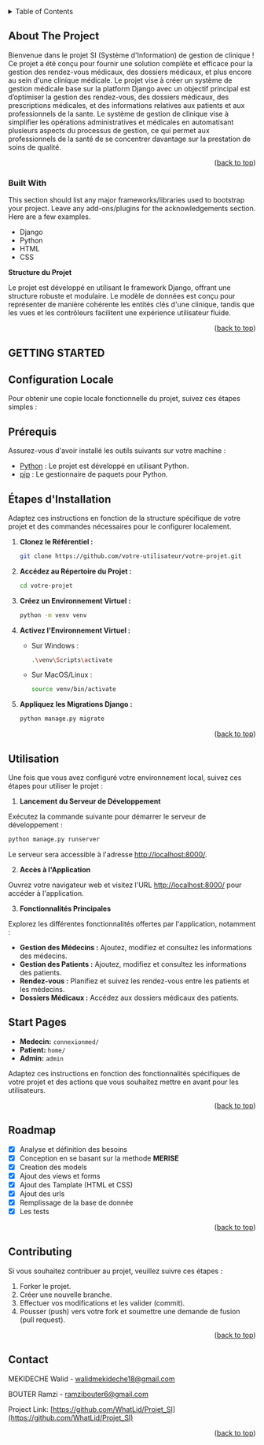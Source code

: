 <a name="readme-top"></a>

<!-- TABLE OF CONTENTS -->
<details>
  <summary>Table of Contents</summary>
  <ol>
    <li>
      <a href="#about-the-project">About The Project</a>
      <ul>
        <li><a href="#built-with">Built With</a></li>
      </ul>
    </li>
    <li>
      <a href="#getting-started">Getting Started</a>
      <ul>
        <li><a href="#prerequisites">Prerequisites</a></li>
        <li><a href="#installation">Installation</a></li>
      </ul>
    </li>
    <li><a href="#usage">Utilisation</a></li>
    <li><a href="#roadmap">Roadmap</a></li>
    <li><a href="#contributing">Contribution</a></li>
    <li><a href="#contact">Contact</a></li>
  </ol>
</details>



<!-- ABOUT THE PROJECT -->
## About The Project

Bienvenue dans le projet SI (Système d'Information) de gestion de clinique ! Ce projet a été conçu pour fournir une solution complète et efficace pour la gestion des rendez-vous médicaux, des dossiers médicaux, et plus encore au sein d'une clinique médicale.
Le projet vise à créer un système de gestion médicale base sur la platform Django avec un objectif principal est d’optimiser la gestion des rendez-vous, des dossiers médicaux, des prescriptions médicales, et des informations relatives aux patients et aux professionnels de la sante.
Le système de gestion de clinique vise à simplifier les opérations administratives et médicales en automatisant plusieurs aspects du processus de gestion, ce qui permet aux professionnels de la santé de se concentrer davantage sur la prestation de soins de qualité.

<p align="right">(<a href="#readme-top">back to top</a>)</p>



### Built With

This section should list any major frameworks/libraries used to bootstrap your project. Leave any add-ons/plugins for the acknowledgements section. Here are a few examples.

* Django
* Python
* HTML
* CSS

**Structure du Projet**

Le projet est développé en utilisant le framework Django, offrant une structure robuste et modulaire. Le modèle de données est conçu pour représenter de manière cohérente les entités clés d'une clinique, tandis que les vues et les contrôleurs facilitent une expérience utilisateur fluide.

<p align="right">(<a href="#readme-top">back to top</a>)</p>



<!-- GETTING STARTED -->
## GETTING STARTED

## Configuration Locale

Pour obtenir une copie locale fonctionnelle du projet, suivez ces étapes simples :

## Prérequis

Assurez-vous d'avoir installé les outils suivants sur votre machine :

- [Python](https://www.python.org/) : Le projet est développé en utilisant Python.
- [pip](https://pip.pypa.io/en/stable/installation/) : Le gestionnaire de paquets pour Python.

## Étapes d'Installation

Adaptez ces instructions en fonction de la structure spécifique de votre projet et des commandes nécessaires pour le configurer localement.

1. **Clonez le Référentiel :**
    ```bash
    git clone https://github.com/votre-utilisateur/votre-projet.git
    ```

2. **Accédez au Répertoire du Projet :**
    ```bash
    cd votre-projet
    ```

3. **Créez un Environnement Virtuel :**
    ```bash
    python -m venv venv
    ```

4. **Activez l'Environnement Virtuel :**

    - Sur Windows :
        ```bash
        .\venv\Scripts\activate
        ```

    - Sur MacOS/Linux :
        ```bash
        source venv/bin/activate
        ```

5. **Appliquez les Migrations Django :**
    ```bash
    python manage.py migrate
    ```

<p align="right">(<a href="#readme-top">back to top</a>)</p>



<!-- USAGE EXAMPLES -->
## Utilisation

Une fois que vous avez configuré votre environnement local, suivez ces étapes pour utiliser le projet :

1. **Lancement du Serveur de Développement**

Exécutez la commande suivante pour démarrer le serveur de développement :
```bash
python manage.py runserver
```

Le serveur sera accessible à l'adresse [http://localhost:8000/](http://localhost:8000/).

2. **Accès à l'Application**

Ouvrez votre navigateur web et visitez l'URL [http://localhost:8000/](http://localhost:8000/) pour accéder à l'application.

3. **Fonctionnalités Principales**

Explorez les différentes fonctionnalités offertes par l'application, notamment :

- **Gestion des Médecins :** Ajoutez, modifiez et consultez les informations des médecins.
- **Gestion des Patients :** Ajoutez, modifiez et consultez les informations des patients.
- **Rendez-vous :** Planifiez et suivez les rendez-vous entre les patients et les médecins.
- **Dossiers Médicaux :** Accédez aux dossiers médicaux des patients.

## Start Pages
- **Medecin:**
        `connexionmed/`
- **Patient:**
        `home/`
- **Admin:**
        `admin`

Adaptez ces instructions en fonction des fonctionnalités spécifiques de votre projet et des actions que vous souhaitez mettre en avant pour les utilisateurs.

<p align="right">(<a href="#readme-top">back to top</a>)</p>



<!-- ROADMAP -->
## Roadmap

- [x] Analyse et définition des besoins
- [x] Conception en se basant sur la methode **MERISE**
- [x] Creation des models
- [x] Ajout des views et forms
- [x] Ajout des Tamplate (HTML et CSS)
- [x] Ajout des urls
- [x] Remplissage de la base de donnée
- [x] Les tests

<p align="right">(<a href="#readme-top">back to top</a>)</p>



<!-- CONTRIBUTING -->
## Contributing

Si vous souhaitez contribuer au projet, veuillez suivre ces étapes :

1. Forker le projet.
2. Créer une nouvelle branche.
3. Effectuer vos modifications et les valider (commit).
4. Pousser (push) vers votre fork et soumettre une demande de fusion (pull request).

<p align="right">(<a href="#readme-top">back to top</a>)</p>

<!-- CONTACT -->
## Contact

MEKIDECHE Walid - walidmekideche18@gmail.com

BOUTER Ramzi - ramzibouter6@gmail.com

Project Link: [https://github.com/WhatLid/Projet_SI](https://github.com/WhatLid/Projet_SI)

<p align="right">(<a href="#readme-top">back to top</a>)</p>
 
